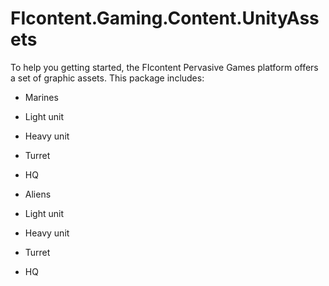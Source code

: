 FIcontent.Gaming.Content.UnityAssets
====================================

To help you getting started, the FIcontent Pervasive Games platform offers a set of graphic assets.
This package includes:

- Marines
 -  Light unit
 - Heavy unit
 - Turret
 - HQ
 
- Aliens
 - Light unit
 - Heavy unit
 - Turret
 - HQ
